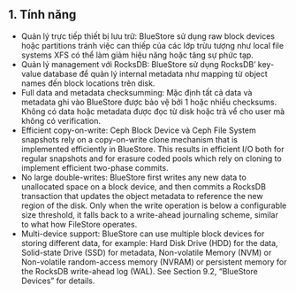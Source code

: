 # 
## 1. Tính năng

- Quản lý trực tiếp thiết bị lưu trữ: BlueStore sử dụng raw block devices hoặc partitions tránh việc can thiếp của các lớp trừu tượng như local file systems XFS có thể làm giảm hiệu năng hoặc tăng sự phức tạp.
- Quản lý management với RocksDB: BlueStore sử dụng RocksDB’ key-value database để quản lý internal metadata như mapping từ object names đến block locations trên disk.
- Full data and metadata checksumming: Mặc định tất cả data và metadata ghi vào BlueStore được bảo vệ bởi 1 hoặc nhiểu checksums. Không có data hoặc metadata được đọc từ disk hoặc trả vể cho user mà không  có verification.
- Efficient copy-on-write: Ceph Block Device và Ceph File System snapshots rely on a copy-on-write clone mechanism that is implemented efficiently in BlueStore. This results in efficient I/O both for regular snapshots and for erasure coded pools which rely on cloning to implement efficient two-phase commits.
- No large double-writes: BlueStore first writes any new data to unallocated space on a block device, and then commits a RocksDB transaction that updates the object metadata to reference the new region of the disk. Only when the write operation is below a configurable size threshold, it falls back to a write-ahead journaling scheme, similar to what how FileStore operates.
- Multi-device support: BlueStore can use multiple block devices for storing different data, for example: Hard Disk Drive (HDD) for the data, Solid-state Drive (SSD) for metadata, Non-volatile Memory (NVM) or Non-volatile random-access memory (NVRAM) or persistent memory for the RocksDB write-ahead log (WAL). See Section 9.2, “BlueStore Devices” for details.
